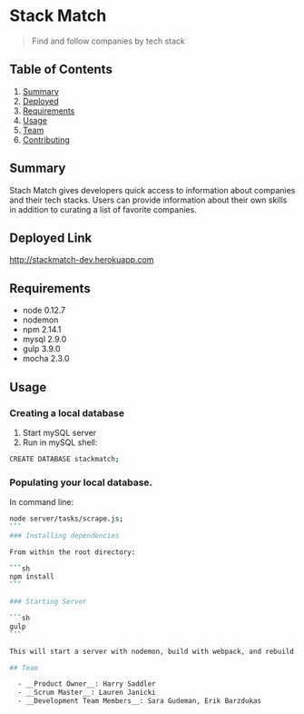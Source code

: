 # Stack Match

> Find and follow companies by tech stack

## Table of Contents
1. [Summary](#summary)
1. [Deployed](#deployed)
1. [Requirements](#requirements)
1. [Usage](#Usage)
1. [Team](#team)
1. [Contributing](#contributing)

## Summary

Stach Match gives developers quick access to information about companies and their tech stacks. Users can provide information about their own skills in addition to curating a list of favorite companies.

## Deployed Link

http://stackmatch-dev.herokuapp.com


## Requirements

- node 0.12.7
- nodemon
- npm 2.14.1
- mysql 2.9.0
- gulp 3.9.0
- mocha 2.3.0

## Usage

### Creating a local database

1. Start mySQL server
2. Run in mySQL shell:
```sh
CREATE DATABASE stackmatch;
```

### Populating your local database. 

In command line:
``````sh
node server/tasks/scrape.js;
```
### Installing dependencies

From within the root directory:

```sh
npm install
```

### Starting Server

```sh
gulp
```

This will start a server with nodemon, build with webpack, and rebuild on saved changes. Open your browser to localhost:8080 to view the app.

## Team

  - __Product Owner__: Harry Saddler
  - __Scrum Master__: Lauren Janicki
  - __Development Team Members__: Sara Gudeman, Erik Barzdukas
